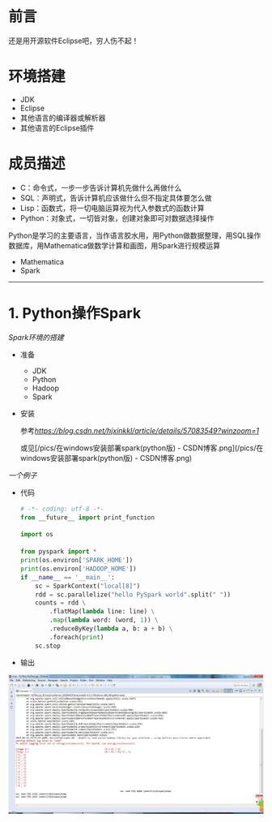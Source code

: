 #  前言

还是用开源软件Eclipse吧，穷人伤不起！

# 环境搭建

- JDK
- Eclipse
- 其他语言的编译器或解析器
- 其他语言的Eclipse插件

# 成员描述

- C：命令式，一步一步告诉计算机先做什么再做什么 
- SQL：声明式，告诉计算机应该做什么但不指定具体要怎么做 
- Lisp：函数式，将一切电脑运算视为代入参数式的函数计算 
- Python：对象式，一切皆对象，创建对象即可对数据选择操作

Python是学习的主要语言，当作语言胶水用，用Python做数据整理，用SQL操作数据库，用Mathematica做数学计算和画图，用Spark进行规模运算

- Mathematica
- Spark

------

# 1. Python操作Spark

*Spark环境的搭建*

- 准备

  - JDK
  - Python
  - Hadoop
  - Spark

- 安装

  参考*https://blog.csdn.net/hjxinkkl/article/details/57083549?winzoom=1*

  或见[/pics/在windows安装部署spark(python版) - CSDN博客.png](/pics/在windows安装部署spark(python版) - CSDN博客.png)

*一个例子*

- 代码

  ```python
  # -*- coding: utf-8 -*-
  from __future__ import print_function
  
  import os
  
  from pyspark import *
  print(os.environ['SPARK_HOME'])
  print(os.environ['HADOOP_HOME'])
  if __name__ == '__main__':
      sc = SparkContext("local[8]")
      rdd = sc.parallelize("hello PySpark world".split(" "))
      counts = rdd \
          .flatMap(lambda line: line) \
          .map(lambda word: (word, 1)) \
          .reduceByKey(lambda a, b: a + b) \
          .foreach(print)
      sc.stop
  
  ```

- 输出

![](/pics/Spark的一个例子.jpg)





